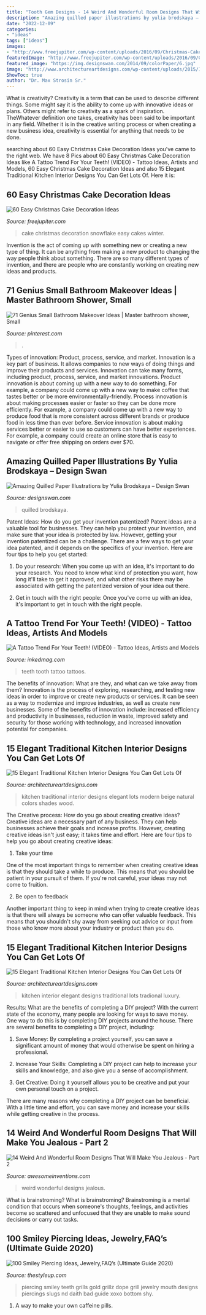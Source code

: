 ```yaml
---
title: "Tooth Gem Designs - 14 Weird And Wonderful Room Designs That Will Make You Jealous"
description: "Amazing quilled paper illustrations by yulia brodskaya – design swan"
date: "2022-12-09"
categories:
- "ideas"
tags: ["ideas"]
images:
- "http://www.freejupiter.com/wp-content/uploads/2016/09/Christmas-Cake-Decoration-Ideas-11.jpg"
featuredImage: "http://www.freejupiter.com/wp-content/uploads/2016/09/Christmas-Cake-Decoration-Ideas-11.jpg"
featured_image: "https://img.designswan.com/2014/09/colorPaper/6.jpg"
image: "http://www.architectureartdesigns.com/wp-content/uploads/2015/11/15-Elegant-Traditional-Kitchen-Interior-Designs-You-Can-Get-Lots-Of-Ideas-From-12.jpg"
ShowToc: true
author: "Dr. Max Strosin Sr."
---
```



What is creativity?
Creativity is a term that can be used to describe different things. Some might say it is the ability to come up with innovative ideas or plans. Others might refer to creativity as a spark of inspiration. TheWhatever definition one takes, creativity has been said to be important in any field. Whether it is in the creative writing process or when creating a new business idea, creativity is essential for anything that needs to be done.

	

		
searching about 60 Easy Christmas Cake Decoration Ideas you've came to the right web. We have 8 Pics about 60 Easy Christmas Cake Decoration Ideas like A Tattoo Trend For Your Teeth! (VIDEO) - Tattoo Ideas, Artists and Models, 60 Easy Christmas Cake Decoration Ideas and also 15 Elegant Traditional Kitchen Interior Designs You Can Get Lots Of. Here it is:
		
    
## 60 Easy Christmas Cake Decoration Ideas

<img loading=lazy src="http://www.freejupiter.com/wp-content/uploads/2016/09/Christmas-Cake-Decoration-Ideas-11.jpg" onerror="this.onerror=null;this.src='https://tse1.mm.bing.net/th?id=OIP.O4J6plSupI5yq3-WEQv3XQHaLH&amp;pid=15.1';" alt="60 Easy Christmas Cake Decoration Ideas">

_Source: freejupiter.com_

>cake christmas decoration snowflake easy cakes winter. 

	

Invention is the act of coming up with something new or creating a new type of thing. It can be anything from making a new product to changing the way people think about something. There are so many different types of invention, and there are people who are constantly working on creating new ideas and products.

    
## 71 Genius Small Bathroom Makeover Ideas | Master Bathroom Shower, Small

<img loading=lazy src="https://i.pinimg.com/736x/6d/41/ff/6d41ff47d6120653b81b25a28e954517.jpg" onerror="this.onerror=null;this.src='https://tse3.mm.bing.net/th?id=OIP.0SZCBgv7ivj4e_bSJs-srAHaJ3&amp;pid=15.1';" alt="71 Genius Small Bathroom Makeover Ideas | Master bathroom shower, Small">

_Source: pinterest.com_

>. 

	

Types of innovation: Product, process, service, and market.
Innovation is a key part of business. It allows companies to new ways of doing things and improve their products and services. Innovation can take many forms, including product, process, service, and market innovations. 
Product innovation is about coming up with a new way to do something. For example, a company could come up with a new way to make coffee that tastes better or be more environmentally-friendly. Process innovation is about making processes easier or faster so they can be done more efficiently. For example, a company could come up with a new way to produce food that is more consistent across different brands or produce food in less time than ever before. Service innovation is about making services better or easier to use so customers can have better experiences. For example, a company could create an online store that is easy to navigate or offer free shipping on orders over $70.

    
## Amazing Quilled Paper Illustrations By Yulia Brodskaya – Design Swan

<img loading=lazy src="https://img.designswan.com/2014/09/colorPaper/6.jpg" onerror="this.onerror=null;this.src='https://tse4.mm.bing.net/th?id=OIP.8eH1eVQdVQX2klc94RY3ygHaKi&amp;pid=15.1';" alt="Amazing Quilled Paper Illustrations by Yulia Brodskaya – Design Swan">

_Source: designswan.com_

>quilled brodskaya. 

	

Patent Ideas: How do you get your invention patentized?
Patent ideas are a valuable tool for businesses. They can help you protect your invention, and make sure that your idea is protected by law. However, getting your invention patentized can be a challenge. There are a few ways to get your idea patented, and it depends on the specifics of your invention. Here are four tips to help you get started: 
1. Do your research: When you come up with an idea, it's important to do your research. You need to know what kind of protection you want, how long it'll take to get it approved, and what other risks there may be associated with getting the patentized version of your idea out there. 

2. Get in touch with the right people: Once you've come up with an idea, it's important to get in touch with the right people.

    
## A Tattoo Trend For Your Teeth! (VIDEO) - Tattoo Ideas, Artists And Models

<img loading=lazy src="https://www.inkedmag.com/.image/t_share/MTU5MDMyMTQzMTQ2MDY3NzM2/tooth-fb.jpg" onerror="this.onerror=null;this.src='https://tse4.mm.bing.net/th?id=OIP.7eUG4QSBhzWjpV28kULg7gHaF7&amp;pid=15.1';" alt="A Tattoo Trend For Your Teeth! (VIDEO) - Tattoo Ideas, Artists and Models">

_Source: inkedmag.com_

>teeth tooth tattoo tattoos. 

	

The benefits of innovation: What are they, and what can we take away from them?
Innovation is the process of exploring, researching, and testing new ideas in order to improve or create new products or services. It can be seen as a way to modernize and improve industries, as well as create new businesses. Some of the benefits of innovation include: increased efficiency and productivity in businesses, reduction in waste, improved safety and security for those working with technology, and increased innovation potential for companies.

    
## 15 Elegant Traditional Kitchen Interior Designs You Can Get Lots Of

<img loading=lazy src="http://www.architectureartdesigns.com/wp-content/uploads/2015/11/15-Elegant-Traditional-Kitchen-Interior-Designs-You-Can-Get-Lots-Of-Ideas-From-12.jpg" onerror="this.onerror=null;this.src='https://tse2.mm.bing.net/th?id=OIP.f8cgqV5IBpBDU2lMkNRVcQHaJ4&amp;pid=15.1';" alt="15 Elegant Traditional Kitchen Interior Designs You Can Get Lots Of">

_Source: architectureartdesigns.com_

>kitchen traditional interior designs elegant lots modern beige natural colors shades wood. 

	

The Creative process: How do you go about creating creative ideas?
Creative ideas are a necessary part of any business. They can help businesses achieve their goals and increase profits. However, creating creative ideas isn't just easy; it takes time and effort. Here are four tips to help you go about creating creative ideas:
1. Take your time

One of the most important things to remember when creating creative ideas is that they should take a while to produce. This means that you should be patient in your pursuit of them. If you're not careful, your ideas may not come to fruition.

2. Be open to feedback

Another important thing to keep in mind when trying to create creative ideas is that there will always be someone who can offer valuable feedback. This means that you shouldn't shy away from seeking out advice or input from those who know more about your industry or product than you do.

    
## 15 Elegant Traditional Kitchen Interior Designs You Can Get Lots Of

<img loading=lazy src="http://www.architectureartdesigns.com/wp-content/uploads/2015/11/15-Elegant-Traditional-Kitchen-Interior-Designs-You-Can-Get-Lots-Of-Ideas-From-14-630x419.jpg" onerror="this.onerror=null;this.src='https://tse2.mm.bing.net/th?id=OIP.0nI4hJyPhDsM42ALJ-qZWQHaE7&amp;pid=15.1';" alt="15 Elegant Traditional Kitchen Interior Designs You Can Get Lots Of">

_Source: architectureartdesigns.com_

>kitchen interior elegant designs traditional lots tradional luxury. 

	

Results: What are the benefits of completing a DIY project?
With the current state of the economy, many people are looking for ways to save money. One way to do this is by completing DIY projects around the house. There are several benefits to completing a DIY project, including:
1. Save Money: By completing a project yourself, you can save a significant amount of money that would otherwise be spent on hiring a professional.

2. Increase Your Skills: Completing a DIY project can help to increase your skills and knowledge, and also give you a sense of accomplishment.

3. Get Creative: Doing it yourself allows you to be creative and put your own personal touch on a project.

There are many reasons why completing a DIY project can be beneficial. With a little time and effort, you can save money and increase your skills while getting creative in the process.

    
## 14 Weird And Wonderful Room Designs That Will Make You Jealous - Part 2

<img loading=lazy src="https://www.awesomeinventions.com/wp-content/uploads/2016/01/Weird-Wonderful-Room-Designs-green.jpg" onerror="this.onerror=null;this.src='https://tse4.mm.bing.net/th?id=OIP.XxJEMh1si1fF6YfTuGOowQHaLP&amp;pid=15.1';" alt="14 Weird And Wonderful Room Designs That Will Make You Jealous - Part 2">

_Source: awesomeinventions.com_

>weird wonderful designs jealous. 

	

What is brainstroming?
What is brainstroming? Brainstroming is a mental condition that occurs when someone's thoughts, feelings, and activities become so scattered and unfocused that they are unable to make sound decisions or carry out tasks.

    
## 100 Smiley Piercing Ideas, Jewelry,FAQ’s (Ultimate Guide 2020)

<img loading=lazy src="https://thestyleup.com/wp-content/uploads/2016/07/Smiley-Piercing-designs-15.jpg" onerror="this.onerror=null;this.src='https://tse1.mm.bing.net/th?id=OIP.F_o7oPtSzUhha7pLRa44IgHaHa&amp;pid=15.1';" alt="100 Smiley Piercing Ideas, Jewelry,FAQ’s (Ultimate Guide 2020)">

_Source: thestyleup.com_

>piercing smiley teeth grills gold grillz dope grill jewelry mouth designs piercings slugs nd daith bad guide xoxo bottom shy. 

	

1. A way to make your own caffeine pills.

